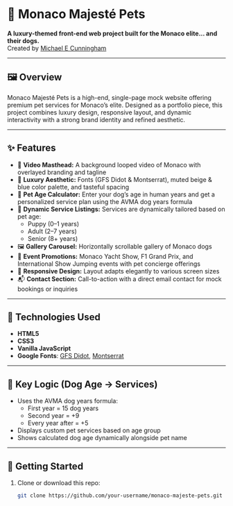 # 🐩 Monaco Majesté Pets

**A luxury-themed front-end web project built for the Monaco elite... and their dogs.**  
Created by [Michael E Cunningham](https://www.linkedin.com/in/michael-e-c-ba5584167/)

---

## 🖼️ Overview

Monaco Majesté Pets is a high-end, single-page mock website offering premium pet services for Monaco’s elite. Designed as a portfolio piece, this project combines luxury design, responsive layout, and dynamic interactivity with a strong brand identity and refined aesthetic.

---

## ✨ Features

- 🎥 **Video Masthead:** A background looped video of Monaco with overlayed branding and tagline
- 🎩 **Luxury Aesthetic:** Fonts (GFS Didot & Montserrat), muted beige & blue color palette, and tasteful spacing
- 📆 **Pet Age Calculator:** Enter your dog’s age in human years and get a personalized service plan using the AVMA dog years formula
- 🧾 **Dynamic Service Listings:** Services are dynamically tailored based on pet age:
  - Puppy (0–1 years)
  - Adult (2–7 years)
  - Senior (8+ years)
- 🖼️ **Gallery Carousel:** Horizontally scrollable gallery of Monaco dogs
- 🏁 **Event Promotions:** Monaco Yacht Show, F1 Grand Prix, and International Show Jumping events with pet concierge offerings
- 📱 **Responsive Design:** Layout adapts elegantly to various screen sizes
- 📬 **Contact Section:** Call-to-action with a direct email contact for mock bookings or inquiries

---

## 🧪 Technologies Used

- **HTML5**
- **CSS3**
- **Vanilla JavaScript**
- **Google Fonts**: [GFS Didot](https://fonts.google.com/specimen/GFS+Didot), [Montserrat](https://fonts.google.com/specimen/Montserrat)

---

## 🧠 Key Logic (Dog Age → Services)

- Uses the AVMA dog years formula:
  - First year = 15 dog years
  - Second year = +9
  - Every year after = +5
- Displays custom pet services based on age group
- Shows calculated dog age dynamically alongside pet name

---

## 🧰 Getting Started

1. Clone or download this repo:
   ```bash
   git clone https://github.com/your-username/monaco-majeste-pets.git
